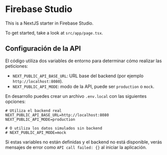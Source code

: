 # Firebase Studio

This is a NextJS starter in Firebase Studio.

To get started, take a look at `src/app/page.tsx`.

## Configuración de la API

El código utiliza dos variables de entorno para determinar cómo realizar las peticiones:

- `NEXT_PUBLIC_API_BASE_URL`: URL base del backend (por ejemplo `http://localhost:8080`).
- `NEXT_PUBLIC_API_MODE`: modo de la API, puede ser `production` o `mock`.

En desarrollo puedes crear un archivo `.env.local` con las siguientes opciones:

```env
# Utiliza el backend real
NEXT_PUBLIC_API_BASE_URL=http://localhost:8080
NEXT_PUBLIC_API_MODE=production

# O utiliza los datos simulados sin backend
# NEXT_PUBLIC_API_MODE=mock
```

Si estas variables no están definidas y el backend no está disponible, verás mensajes de error como `API call failed: {}` al iniciar la aplicación.
